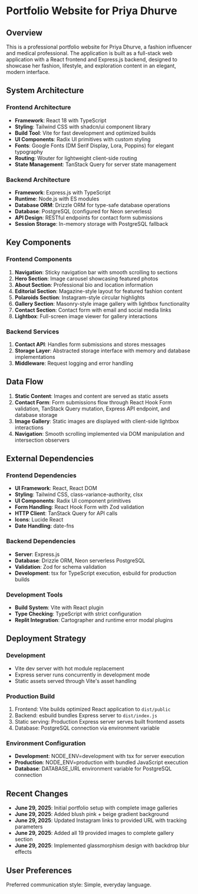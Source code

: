 # Portfolio Website for Priya Dhurve

## Overview

This is a professional portfolio website for Priya Dhurve, a fashion influencer and medical professional. The application is built as a full-stack web application with a React frontend and Express.js backend, designed to showcase her fashion, lifestyle, and exploration content in an elegant, modern interface.

## System Architecture

### Frontend Architecture
- **Framework**: React 18 with TypeScript
- **Styling**: Tailwind CSS with shadcn/ui component library
- **Build Tool**: Vite for fast development and optimized builds
- **UI Components**: Radix UI primitives with custom styling
- **Fonts**: Google Fonts (DM Serif Display, Lora, Poppins) for elegant typography
- **Routing**: Wouter for lightweight client-side routing
- **State Management**: TanStack Query for server state management

### Backend Architecture
- **Framework**: Express.js with TypeScript
- **Runtime**: Node.js with ES modules
- **Database ORM**: Drizzle ORM for type-safe database operations
- **Database**: PostgreSQL (configured for Neon serverless)
- **API Design**: RESTful endpoints for contact form submissions
- **Session Storage**: In-memory storage with PostgreSQL fallback

## Key Components

### Frontend Components
1. **Navigation**: Sticky navigation bar with smooth scrolling to sections
2. **Hero Section**: Image carousel showcasing featured photos
3. **About Section**: Professional bio and location information
4. **Editorial Section**: Magazine-style layout for featured fashion content
5. **Polaroids Section**: Instagram-style circular highlights
6. **Gallery Section**: Masonry-style image gallery with lightbox functionality
7. **Contact Section**: Contact form with email and social media links
8. **Lightbox**: Full-screen image viewer for gallery interactions

### Backend Services
1. **Contact API**: Handles form submissions and stores messages
2. **Storage Layer**: Abstracted storage interface with memory and database implementations
3. **Middleware**: Request logging and error handling

## Data Flow

1. **Static Content**: Images and content are served as static assets
2. **Contact Form**: Form submissions flow through React Hook Form validation, TanStack Query mutation, Express API endpoint, and database storage
3. **Image Gallery**: Static images are displayed with client-side lightbox interactions
4. **Navigation**: Smooth scrolling implemented via DOM manipulation and intersection observers

## External Dependencies

### Frontend Dependencies
- **UI Framework**: React, React DOM
- **Styling**: Tailwind CSS, class-variance-authority, clsx
- **UI Components**: Radix UI component primitives
- **Form Handling**: React Hook Form with Zod validation
- **HTTP Client**: TanStack Query for API calls
- **Icons**: Lucide React
- **Date Handling**: date-fns

### Backend Dependencies
- **Server**: Express.js
- **Database**: Drizzle ORM, Neon serverless PostgreSQL
- **Validation**: Zod for schema validation
- **Development**: tsx for TypeScript execution, esbuild for production builds

### Development Tools
- **Build System**: Vite with React plugin
- **Type Checking**: TypeScript with strict configuration
- **Replit Integration**: Cartographer and runtime error modal plugins

## Deployment Strategy

### Development
- Vite dev server with hot module replacement
- Express server runs concurrently in development mode
- Static assets served through Vite's asset handling

### Production Build
1. Frontend: Vite builds optimized React application to `dist/public`
2. Backend: esbuild bundles Express server to `dist/index.js`
3. Static serving: Production Express server serves built frontend assets
4. Database: PostgreSQL connection via environment variable

### Environment Configuration
- **Development**: NODE_ENV=development with tsx for server execution
- **Production**: NODE_ENV=production with bundled JavaScript execution
- **Database**: DATABASE_URL environment variable for PostgreSQL connection

## Recent Changes
- **June 29, 2025**: Initial portfolio setup with complete image galleries
- **June 29, 2025**: Added blush pink + beige gradient background
- **June 29, 2025**: Updated Instagram links to provided URL with tracking parameters
- **June 29, 2025**: Added all 19 provided images to complete gallery section
- **June 29, 2025**: Implemented glassmorphism design with backdrop blur effects

## User Preferences

Preferred communication style: Simple, everyday language.